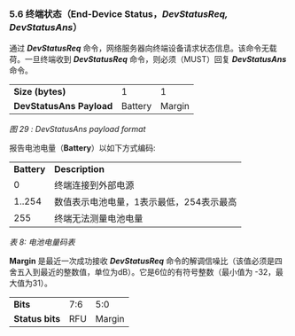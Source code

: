 ### 5.6 终端状态（End-Device Status，***DevStatusReq, DevStatusAns***）

通过 ***DevStatusReq*** 命令，网络服务器向终端设备请求状态信息。该命令无载荷。一旦终端收到 ***DevStatusReq*** 命令，则必须（MUST）回复 ***DevStatusAns*** 命令。

<table class="lora-table">
   <tr>
      <td><b>Size (bytes)</b></td>   
      <td>1</td>   
      <td>1</td>    
   </tr>
   <tr>
      <td><b>DevStatusAns Payload</b></td>
      <td>Battery</td>
      <td>Margin</td>   
   </tr>
</table>

*图 29 : DevStatusAns payload format*

报告电池电量（**Battery**）以如下方式编码:

<table class="lora-table">
   <tr>
      <td><b>Battery</b></td>   
      <td><b>Description</b></td>   
   </tr>
   <tr>
      <td>0</td>
      <td>终端连接到外部电源</td>
   </tr>
   <tr>
      <td>1..254</td>
      <td>数值表示电池电量，1表示最低，254表示最高</td>
   </tr>
   <tr>
      <td>255</td>
      <td>终端无法测量电池电量</td>
   </tr>
</table>

*表 8: 电池电量码表*

**Margin** 是最近一次成功接收 ***DevStatusReq*** 命令的解调信噪比（该值必须是四舍五入到最近的整数值，单位为dB）。它是6位的有符号整数（最小值为 -32，最大值为31）。

<table class="lora-table">
   <tr>
      <td><b>Bits</b></td>   
      <td>7:6</td>   
      <td>5:0</td>   
   </tr>
   <tr>
      <td><b>Status bits</b></td>
      <td>RFU</td>
      <td>Margin</td>   
   </tr>
</table>

